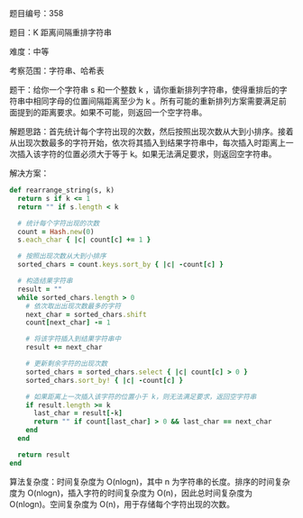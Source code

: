题目编号：358

题目：K 距离间隔重排字符串

难度：中等

考察范围：字符串、哈希表

题干：给你一个字符串 s 和一个整数 k ，请你重新排列字符串，使得重排后的字符串中相同字母的位置间隔距离至少为 k 。所有可能的重新排列方案需要满足前面提到的距离要求。如果不可能，则返回一个空字符串。

解题思路：首先统计每个字符出现的次数，然后按照出现次数从大到小排序。接着从出现次数最多的字符开始，依次将其插入到结果字符串中，每次插入时距离上一次插入该字符的位置必须大于等于 k。如果无法满足要求，则返回空字符串。

解决方案：

```ruby
def rearrange_string(s, k)
  return s if k <= 1
  return "" if s.length < k

  # 统计每个字符出现的次数
  count = Hash.new(0)
  s.each_char { |c| count[c] += 1 }

  # 按照出现次数从大到小排序
  sorted_chars = count.keys.sort_by { |c| -count[c] }

  # 构造结果字符串
  result = ""
  while sorted_chars.length > 0
    # 依次取出出现次数最多的字符
    next_char = sorted_chars.shift
    count[next_char] -= 1

    # 将该字符插入到结果字符串中
    result += next_char

    # 更新剩余字符的出现次数
    sorted_chars = sorted_chars.select { |c| count[c] > 0 }
    sorted_chars.sort_by! { |c| -count[c] }

    # 如果距离上一次插入该字符的位置小于 k，则无法满足要求，返回空字符串
    if result.length >= k
      last_char = result[-k]
      return "" if count[last_char] > 0 && last_char == next_char
    end
  end

  return result
end
```

算法复杂度：时间复杂度为 O(nlogn)，其中 n 为字符串的长度。排序的时间复杂度为 O(nlogn)，插入字符的时间复杂度为 O(n)，因此总时间复杂度为 O(nlogn)。空间复杂度为 O(n)，用于存储每个字符出现的次数。